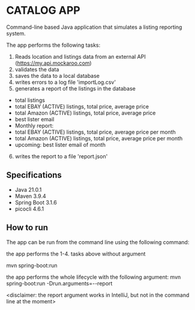 CATALOG APP
===========
Command-line based Java application that simulates a listing reporting system.

The app performs the following tasks:
1. Reads location and listings data from an external API (https://my.api.mockaroo.com)
2. validates the data
3. saves the data to a local database
4. writes errors to a log file 'importLog.csv'
5. generates a report of the listings in the database
- total listings
- total EBAY (ACTIVE) listings, total price, average price
- total Amazon (ACTIVE) listings, total price, average price
- best lister email
- Monthly report:
- total EBAY (ACTIVE) listings, total price, average price per month
- total Amazon (ACTIVE) listings, total price, average price per month
- upcoming: best lister email of month
6. writes the report to a file 'report.json'

## Specifications
- Java 21.0.1
- Maven 3.9.4
- Spring Boot 3.1.6
- picocli 4.6.1

## How to run
The app can be run from the command line using the following command:

the app performs the 1-4. tasks above without argument

mvn spring-boot:run

the app performs the whole lifecycle with the following argument:
mvn spring-boot:run -Drun.arguments=--report

<disclaimer: the report argument works in IntelliJ, but not in the command line at the moment>

